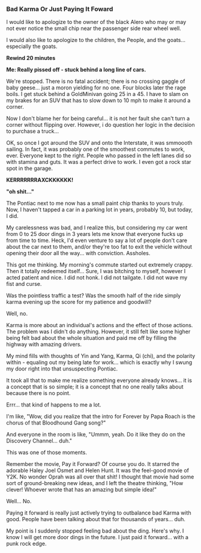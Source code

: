 ### Bad Karma Or Just Paying It Foward

I would like to apologize to the owner of the black Alero who may or may
not ever notice the small chip near the passenger side rear wheel well.

I would also like to apologize to the children, the People, and the
goats... especially the goats.

**Rewind 20 minutes**

**Me: Really pissed off - stuck behind a long line of cars.**

We're stopped. There is no fatal accident; there is no crossing gaggle
of baby geese... just a moron yielding for no one. Four blocks later the
rage boils. I get stuck behind a GoldMinivan going 25 in a 45. I have to
slam on my brakes for an SUV that has to slow down to 10 mph to make it
around a corner.

Now I don't blame her for being careful... it is not her fault she can't
turn a corner without flipping over. However, i do question her logic in
the decision to purchase a truck...

OK, so once I got around the SUV and onto the Interstate, it was
smmoooth sailing. In fact, it was probably one of the smoothest commutes
to work, ever. Everyone kept to the right. People who passed in the left
lanes did so with stamina and guts. It was a perfect drive to work. I
even got a rock star spot in the garage.

**KERRRRRRRAXCKKKKKK!**

**"oh shit..."**

The Pontiac next to me now has a small paint chip thanks to yours truly.
Now, I haven't tapped a car in a parking lot in years, probably 10, but
today, I did.

My carelessness was bad, and I realize this, but considering my car went
from 0 to 25 door dings in 3 years lets me know that everyone fucks up
from time to time. Heck, I'd even venture to say a lot of people don't
care about the car next to them, and/or they're too fat to exit the
vehicle without opening their door all the way... with conviction.
Assholes.

This got me thinking. My morning's commute started out extremely crappy.
Then it totally redeemed itself... Sure, I was bitching to myself,
however I acted patient and nice. I did not honk. I did not tailgate. I
did not wave my fist and curse.

Was the pointless traffic a test? Was the smooth half of the ride simply
karma evening up the score for my patience and goodwill?

Well, no.

Karma is more about an individual's actions and the effect of those
actions. The problem was I didn't do anything. However, it still felt
like some higher being felt bad about the whole situation and paid me
off by filling the highway with amazing drivers.

My mind fills with thoughts of Yin and Yang, Karma, Qi (chi), and the
polarity within - equaling out my being late for work... which is
exactly why I swung my door right into that unsuspecting Pontiac.

It took all that to make me realize something everyone already knows...
it is a concept that is so simple; it is a concept that no one really
talks about because there is no point.

Errr... that kind of happens to me a lot.

I'm like, "Wow, did you realize that the intro for Forever by Papa Roach
is the chorus of that Bloodhound Gang song?"

And everyone in the room is like, "Ummm, yeah. Do it like they do on the
Discovery Channel... duh."

This was one of those moments.

Remember the movie, Pay it Forward? Of course you do. It starred the
adorable Haley Joel Osmet and Helen Hunt. It was the feel-good movie of
Y2K. No wonder Oprah was all over that shit! I thought that movie had
some sort of ground-breaking new ideas, and I left the theatre thinking,
"How clever! Whoever wrote that has an amazing but simple idea!"

Well... No.

Paying it forward is really just actively trying to outbalance bad Karma
with good. People have been talking about that for thousands of years...
duh.

My point is I suddenly stopped feeling bad about the ding. Here's why. I
know I will get more door dings in the future. I just paid it forward...
with a punk rock edge.
